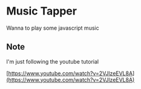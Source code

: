 # Music Tapper

Wanna to play some javascript music


## Note

I'm just following the youtube tutorial

[https://www.youtube.com/watch?v=2VJlzeEVL8A](https://www.youtube.com/watch?v=2VJlzeEVL8A)
